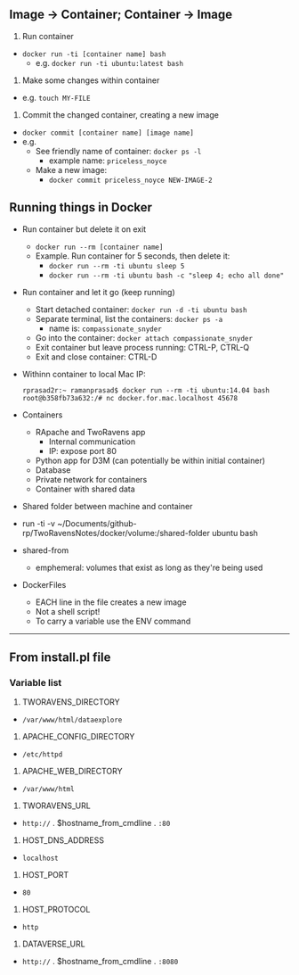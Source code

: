 
## Image -> Container; Container -> Image

1. Run container
  - `docker run -ti [container name] bash`
    - e.g. `docker run -ti ubuntu:latest bash`
1. Make some changes within container
  - e.g. `touch MY-FILE`
1. Commit the changed container, creating a new image
  - `docker commit [container name] [image name]`
  - e.g.
    - See friendly name of container: `docker ps -l`
       - example name: `priceless_noyce`
    - Make a new image:
       - `docker commit priceless_noyce NEW-IMAGE-2`

## Running things in Docker

- Run container but delete it on exit
  - `docker run --rm [container name]`
  - Example.  Run container for 5 seconds, then delete it:
    - `docker run --rm -ti ubuntu sleep 5`
    - `docker run --rm -ti ubuntu bash -c "sleep 4; echo all done"`

- Run container and let it go (keep running)
  - Start detached container: `docker run -d -ti ubuntu bash `
  - Separate terminal, list the containers: `docker ps -a`
    - name is: `compassionate_snyder`
  - Go into the container: `docker attach compassionate_snyder`
  - Exit container but leave process running: CTRL-P, CTRL-Q
  - Exit and close container: CTRL-D

- Withinn container to local Mac IP:
  ```
  rprasad2r:~ ramanprasad$ docker run --rm -ti ubuntu:14.04 bash
  root@b358fb73a632:/# nc docker.for.mac.localhost 45678
  ```

- Containers
  - RApache and TwoRavens app
    - Internal communication
    - IP: expose port 80
  - Python app for D3M (can potentially be within initial container)
  - Database
  - Private network for containers
  - Container with shared data

- Shared folder between machine and container

- run -ti -v ~/Documents/github-rp/TwoRavensNotes/docker/volume:/shared-folder ubuntu bash

- shared-from
  - emphemeral: volumes that exist as long as they're being used


- DockerFiles
  - EACH line in the file creates a new image
  - Not a shell script!
  - To carry a variable use the ENV command

---

## From install.pl file

### Variable list

1. TWORAVENS_DIRECTORY
  - `/var/www/html/dataexplore`
1. APACHE_CONFIG_DIRECTORY
  - `/etc/httpd`
1. APACHE_WEB_DIRECTORY
  - `/var/www/html`
1. TWORAVENS_URL
  - `http://` . $hostname_from_cmdline . `:80`
1. HOST_DNS_ADDRESS
  - `localhost`
1. HOST_PORT
  - `80`
1. HOST_PROTOCOL
  - `http`
1. DATAVERSE_URL
  - `http://` . $hostname_from_cmdline . `:8080`
